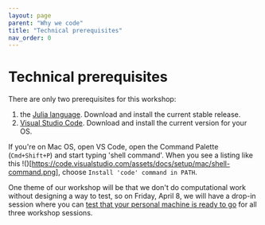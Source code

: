 ```yaml
---
layout: page
parent: "Why we code"
title: "Technical prerequisites"
nav_order: 0
---
```


# Technical prerequisites

There are only two prerequisites for this workshop:

1. the [Julia language](https://julialang.org/downloads/).  Download and install the current stable release.
2. [Visual Studio Code](https://code.visualstudio.com/download). Download and install the current version for your OS. 

If you're on Mac OS, open VS Code, open the Command Palette (`Cmd+Shift+P`) and start typing 'shell command'.  When you see a listing like this !()[https://code.visualstudio.com/assets/docs/setup/mac/shell-command.png], choose `Install 'code' command in PATH`.


One theme of our workshop will be that we don't do computational work without designing a way to test, so on Friday, April 8, we will have a drop-in session where you can [test that your personal machine is ready to go](../tuneup/) for all three workshop sessions.
